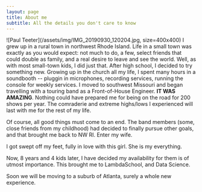 ```yaml
---
layout: page
title: About me
subtitle: All the details you don't care to know
---
```

![Paul Teeter](/assets/img/IMG_20190930_120204.jpg, size=400x400)
I grew up in a rural town in northwest Rhode Island. Life in a small town was exactly as you would expect: not much to do, a few, select friends that could double as family, and a real desire to leave and see the world.
Well, as with most small-town kids, I did just that.
After high school, I decided to try something new. Growing up in the church all my life, I spent many hours in a soundbooth -- pluggin in microphones, recording services, running the console for weekly services.
I moved to southwest Missouri and began travelling with a touring band as a Front-of-House Engineer. **IT WAS AMAZING**. Nothing could have prepared me for being on the road for 200 shows per year. The comraderie and extreme highs/lows I experienced will last with me for the rest of my life.

Of course, all good things must come to an end. The band members (some, close friends from my childhood) had decided to finally pursue other goals, and that brought me back to NW RI. Enter my wife.

I got swept off my feet, fully in love with this girl.
She is my everything.

Now, 8 years and 4 kids later, I have decided my availability for them is of utmost importance. This brought me to LambdaSchool, and Data Science.

Soon we will be moving to a suburb of Atlanta, surely a whole new experience.

